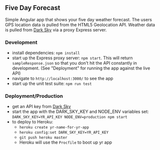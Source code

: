 Five Day Forecast
----------------------

Simple Angular app that shows your five day weather forecast. 
The users GPS location data is pulled from the HTML5 Geolocation API. 
Weather data is pulled from [Dark Sky](https://darksky.net) via a proxy Express server.

### Development

- install dependencies: `npm install`
- start up the Express proxy server: `npm start`. This will return `sampleResponse.json` so that you don't hit the API constantly in development. (See "Deployment" for running the app against the live API)
- navigate to `http://localhost:3000/` to see the app
- start up the unit test suite: `npm run test`

### Deployment/Production

- get an API key from [Dark Sky](https://darksky.net/dev/account)
- start the app with the DARK_SKY_KEY and NODE_ENV variables set: `DARK_SKY_KEY=YR_API_KEY NODE_ENV=production npm start`
- to deploy to Heroku:
  - `heroku create yr-name-for-yr-app`
  - `heroku config:set DARK_SKY_KEY=YR_API_KEY`
  - `git push heroku master`
  - Heroku will use the `Procfile` to boot up yr app
